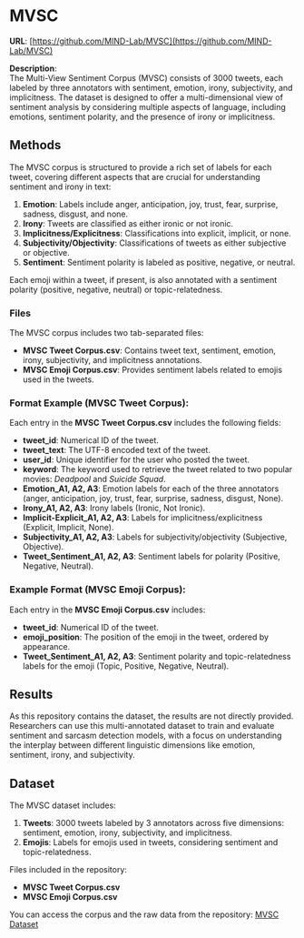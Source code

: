 # MVSC
**URL**: [https://github.com/MIND-Lab/MVSC](https://github.com/MIND-Lab/MVSC)

**Description**:  
The Multi-View Sentiment Corpus (MVSC) consists of 3000 tweets, each labeled by three annotators with sentiment, emotion, irony, subjectivity, and implicitness. The dataset is designed to offer a multi-dimensional view of sentiment analysis by considering multiple aspects of language, including emotions, sentiment polarity, and the presence of irony or implicitness.

## Methods
The MVSC corpus is structured to provide a rich set of labels for each tweet, covering different aspects that are crucial for understanding sentiment and irony in text:
1. **Emotion**: Labels include anger, anticipation, joy, trust, fear, surprise, sadness, disgust, and none.
2. **Irony**: Tweets are classified as either ironic or not ironic.
3. **Implicitness/Explicitness**: Classifications into explicit, implicit, or none.
4. **Subjectivity/Objectivity**: Classifications of tweets as either subjective or objective.
5. **Sentiment**: Sentiment polarity is labeled as positive, negative, or neutral.

Each emoji within a tweet, if present, is also annotated with a sentiment polarity (positive, negative, neutral) or topic-relatedness.

### Files
The MVSC corpus includes two tab-separated files:
- **MVSC Tweet Corpus.csv**: Contains tweet text, sentiment, emotion, irony, subjectivity, and implicitness annotations.
- **MVSC Emoji Corpus.csv**: Provides sentiment labels related to emojis used in the tweets.

### Format Example (MVSC Tweet Corpus):
Each entry in the **MVSC Tweet Corpus.csv** includes the following fields:
- **tweet_id**: Numerical ID of the tweet.
- **tweet_text**: The UTF-8 encoded text of the tweet.
- **user_id**: Unique identifier for the user who posted the tweet.
- **keyword**: The keyword used to retrieve the tweet related to two popular movies: *Deadpool* and *Suicide Squad*.
- **Emotion_A1, A2, A3**: Emotion labels for each of the three annotators (anger, anticipation, joy, trust, fear, surprise, sadness, disgust, None).
- **Irony_A1, A2, A3**: Irony labels (Ironic, Not Ironic).
- **Implicit-Explicit_A1, A2, A3**: Labels for implicitness/explicitness (Explicit, Implicit, None).
- **Subjectivity_A1, A2, A3**: Labels for subjectivity/objectivity (Subjective, Objective).
- **Tweet_Sentiment_A1, A2, A3**: Sentiment labels for polarity (Positive, Negative, Neutral).

### Example Format (MVSC Emoji Corpus):
Each entry in the **MVSC Emoji Corpus.csv** includes:
- **tweet_id**: Numerical ID of the tweet.
- **emoji_position**: The position of the emoji in the tweet, ordered by appearance.
- **Tweet_Sentiment_A1, A2, A3**: Sentiment polarity and topic-relatedness labels for the emoji (Topic, Positive, Negative, Neutral).

## Results
As this repository contains the dataset, the results are not directly provided. Researchers can use this multi-annotated dataset to train and evaluate sentiment and sarcasm detection models, with a focus on understanding the interplay between different linguistic dimensions like emotion, sentiment, irony, and subjectivity.

## Dataset
The MVSC dataset includes:
1. **Tweets**: 3000 tweets labeled by 3 annotators across five dimensions: sentiment, emotion, irony, subjectivity, and implicitness.
2. **Emojis**: Labels for emojis used in tweets, considering sentiment and topic-relatedness.

Files included in the repository:
- **MVSC Tweet Corpus.csv**
- **MVSC Emoji Corpus.csv**

You can access the corpus and the raw data from the repository: [MVSC Dataset](https://github.com/MIND-Lab/MVSC)
